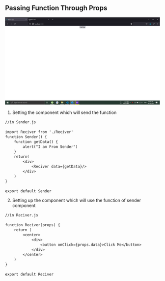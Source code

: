 ## Passing Function Through Props
![](https://github.com/itzsnehasis/Reactjs/blob/main/Gallery/eRhNHrL3go.gif)



1. Setting the component which will send the function 
```
//in Sender.js

import Reciver from './Reciver'
function Sender() {
    function getData() {
        alert("I am From Sender")
    }
    return(
        <div>
            <Reciver data={getData}/>
        </div>
    )
}

export default Sender
```
2. Setting up the component which will use the function of sender component
```
//in Reciver.js

function Reciver(props) {
    return (
        <center>
            <div>
                <button onClick={props.data}>Click Me</button>
            </div>
        </center>
    )
}

export default Reciver
```
